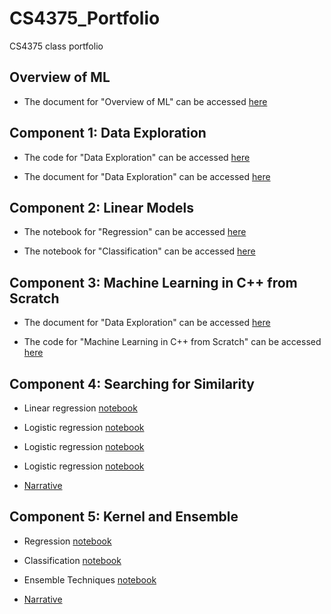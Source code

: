 # CS4375_Portfolio
CS4375 class portfolio

## Overview of ML

- The document for "Overview of ML" can be accessed [here](https://github.com/DavidFavela/CS4375_Portfolio/blob/main/Overview%20of%20ML.pdf)

## Component 1: Data Exploration

- The code for "Data Exploration" can be accessed [here](https://github.com/DavidFavela/CS4375_Portfolio/blob/main/Component-1/dataexploration.cpp)

- The document for "Data Exploration" can be accessed [here](https://github.com/DavidFavela/CS4375_Portfolio/blob/main/Component-1/Data%20Exploration.docx)

## Component 2: Linear Models

- The notebook for "Regression" can be accessed [here](https://github.com/DavidFavela/CS4375_Portfolio/blob/main/Linear%20Models/Classification.pdf)

- The notebook for "Classification" can be accessed [here](https://github.com/DavidFavela/CS4375_Portfolio/blob/main/Linear%20Models/Regression.pdf)

## Component 3: Machine Learning in C++ from Scratch

- The document for "Data Exploration" can be accessed [here](https://github.com/DavidFavela/CS4375_Portfolio/blob/main/Component-3/ML%20from%20Scratch.pdf)

- The code for "Machine Learning in C++ from Scratch" can be accessed [here](https://github.com/DavidFavela/CS4375_Portfolio/blob/main/Component-3/MachineLearning-Scratch.cpp)

## Component 4: Searching for Similarity

- Linear regression [notebook](https://github.com/DavidFavela/CS4375_Portfolio/blob/main/Component-4/Linear_Regression.pdf)

- Logistic regression [notebook](https://github.com/DavidFavela/CS4375_Portfolio/blob/main/Component-4/Logistic_Regression.pdf)

- Logistic regression [notebook](https://github.com/DavidFavela/CS4375_Portfolio/blob/main/Component-4/Clustering.pdf)

- Logistic regression [notebook](https://github.com/DavidFavela/CS4375_Portfolio/blob/main/Component-4/Dimensionality_Reduction.pdf)

- [Narrative](https://github.com/DavidFavela/CS4375_Portfolio/blob/main/Component-4/Narrative.pdf)

## Component 5: Kernel and Ensemble

- Regression [notebook](https://davidfavela.github.io/CS4375_Portfolio/Component-5/Regression.nb.html)

- Classification [notebook](https://davidfavela.github.io/CS4375_Portfolio/Component-5/Classification.nb.html)

- Ensemble Techniques [notebook](https://davidfavela.github.io/CS4375_Portfolio/Component-5/Ensemble%20Techniques.nb.html)

- [Narrative](https://davidfavela.github.io/CS4375_Portfolio/Component-5/Kernel%20and%20Ensemble%20Methods.docx)


